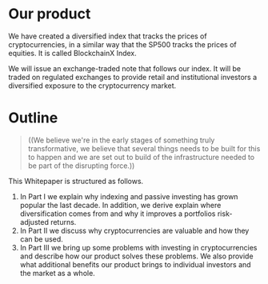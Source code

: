 # Our product

We have created a diversified index that tracks the prices of cryptocurrencies, in a similar way that the SP500 tracks the prices of equities. It is called BlockchainX Index.

We will issue an exchange-traded note that follows our index. It will be traded on regulated exchanges to provide retail and institutional investors a diversified exposure to the cryptocurrency market.

# Outline

[comment]: # "maybe we can have a sentence to hype it up, for example below. currently I do not think it is needed."

> ((We believe we're in the early stages of something truly transformative, we believe that several things needs to be built for this to happen and we are set out to build of the infrastructure needed to be part of the disrupting force.))

This Whitepaper is structured as follows.

1. In Part I we explain why indexing and passive investing has grown popular the last decade. In addition, we derive explain where diversification comes from and why it improves a portfolios risk-adjusted returns.
2. In Part II we discuss why cryptocurrencies are valuable and how they can be used.
3. In Part III we bring up some problems with investing in cryptocurrencies and describe how our product solves these problems. We also provide what additional benefits our product brings to individual investors and the market as a whole.
